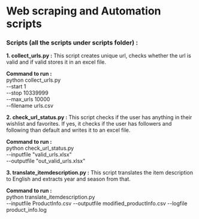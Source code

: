 # Web scraping and Automation scripts


### Scripts (all the scripts under scripts folder) :

**1. collect_urls.py  :** This script creates unique url, checks whether the url is valid and if valid stores it in an excel file.

__Command to run :__       
python collect_urls.py \
--start 1 \
--stop 10339999 \
--max_urls 10000 \
--filename urls.csv


**2. check_url_status.py  :** This script checks if the user has anything in their wishlist and favorites. If yes, it checks if the user has followers and following than default and writes it to an excel file.

__Command to run :__        
python check_url_status.py \
--inputfile "valid_urls.xlsx" \
--outputfile "out_valid_urls.xlsx"


**3. translate_itemdescription.py  :** This script translates the item description to English and extracts year and season from that.

__Command to run :__        
python translate_itemdescription.py \
--inputfile ProductInfo.csv 
--outputfile modified_productInfo.csv 
--logfile product_info.log
